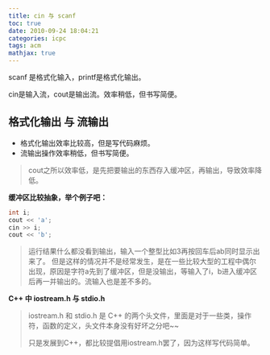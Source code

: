 ```yaml
---
title: cin 与 scanf
toc: true
date: 2010-09-24 18:04:21
categories: icpc
tags: acm
mathjax: true
---
```


scanf 是格式化输入，printf是格式化输出。

cin是输入流，cout是输出流。效率稍低，但书写简便。

<!-- more -->

## 格式化输出 与 流输出

- 格式化输出效率比较高，但是写代码麻烦。
- 流输出操作效率稍低，但书写简便。

> cout之所以效率低，是先把要输出的东西存入缓冲区，再输出，导致效率降低。

**缓冲区比较抽象，举个例子吧：**

```cpp
int i;
cout << 'a';
cin >> i;
cout << 'b';
```

> 运行结果什么都没看到输出，输入一个整型比如3再按回车后ab同时显示出来了。
但是这样的情况并不是经常发生，是在一些比较大型的工程中偶尔出现，原因是字符a先到了缓冲区，但是没输出，等输入了i，b进入缓冲区后再一并输出的。流输入也是差不多的。

**C++ 中 iostream.h 与 stdio.h**

> iostream.h 和 stdio.h 是 C++ 的两个头文件，里面是对于一些类，操作符，函数的定义，头文件本身没有好坏之分吧~~
>
> 只是发展到C++，都比较提倡用iostream.h罢了，因为这样写代码简单。

